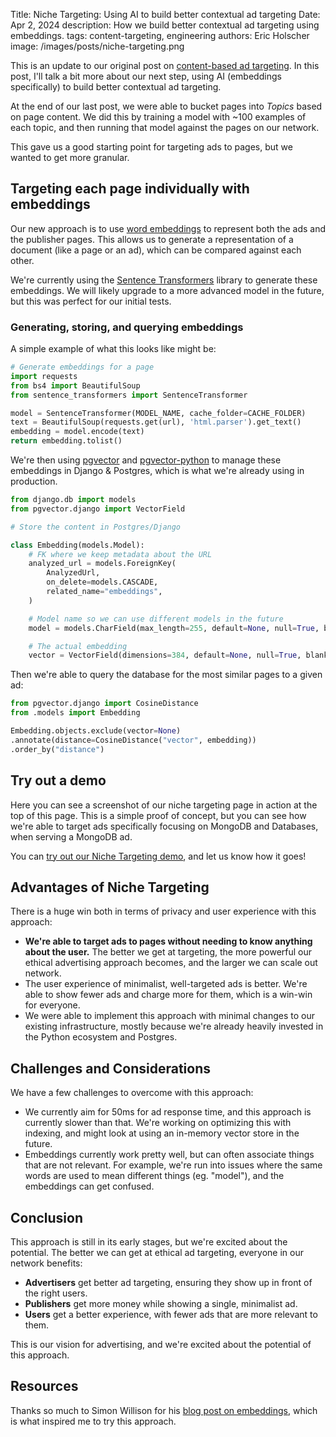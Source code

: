 Title: Niche Targeting: Using AI to build better contextual ad targeting
Date: Apr 2, 2024
description: How we build better contextual ad targeting using embeddings.
tags: content-targeting, engineering
authors: Eric Holscher
image: /images/posts/niche-targeting.png

This is an update to our original post on [content-based ad targeting](https://www.ethicalads.io/blog/2022/11/a-new-approach-to-content-based-targeting-for-advertising/).
In this post, I'll talk a bit more about our next step, using AI (embeddings specifically) to build better contextual ad targeting.

At the end of our last post,
we were able to bucket pages into _Topics_ based on page content.
We did this by training a model with ~100 examples of each topic,
and then running that model against the pages on our network.

This gave us a good starting point for targeting ads to pages,
but we wanted to get more granular.

## Targeting each page individually with embeddings

Our new approach is to use [word embeddings](https://en.wikipedia.org/wiki/Word_embedding) to represent both the ads and the publisher pages.
This allows us to generate a representation of a document (like a page or an ad),
which can be compared against each other.

We're currently using the [Sentence Transformers](https://www.sbert.net/) library to generate these embeddings.
We will likely upgrade to a more advanced model in the future,
but this was perfect for our initial tests.

### Generating, storing, and querying embeddings

A simple example of what this looks like might be:

```python
# Generate embeddings for a page
import requests
from bs4 import BeautifulSoup
from sentence_transformers import SentenceTransformer

model = SentenceTransformer(MODEL_NAME, cache_folder=CACHE_FOLDER)
text = BeautifulSoup(requests.get(url), 'html.parser').get_text()
embedding = model.encode(text)
return embedding.tolist()
```

We're then using [pgvector](https://github.com/pgvector/pgvector) and [pgvector-python](https://github.com/pgvector/pgvector-python) to manage these embeddings in Django & Postgres,
which is what we're already using in production.

```python
from django.db import models
from pgvector.django import VectorField

# Store the content in Postgres/Django

class Embedding(models.Model):
    # FK where we keep metadata about the URL
    analyzed_url = models.ForeignKey(
        AnalyzedUrl,
        on_delete=models.CASCADE,
        related_name="embeddings",
    )

    # Model name so we can use different models in the future
    model = models.CharField(max_length=255, default=None, null=True, blank=True)

    # The actual embedding
    vector = VectorField(dimensions=384, default=None, null=True, blank=True)
```

Then we're able to query the database for the most similar pages to a given ad:

```python
from pgvector.django import CosineDistance
from .models import Embedding

Embedding.objects.exclude(vector=None)
.annotate(distance=CosineDistance("vector", embedding))
.order_by("distance")
```

## Try out a demo

Here you can see a screenshot of our niche targeting page in action at the top of this page.
This is a simple proof of concept,
but you can see how we're able to target ads specifically focusing on MongoDB and Databases,
when serving a MongoDB ad.

You can [try out our Niche Targeting demo](https://www.ethicalads.io/advertisers/similar-pages/?url=https%3A%2F%2Fwww.mongodb.com%2Fatlas),
and let us know how it goes!

## Advantages of Niche Targeting

There is a huge win both in terms of privacy and user experience with this approach:

* **We're able to target ads to pages without needing to know anything about the user.** The better we get at targeting, the more powerful our ethical advertising approach becomes, and the larger we can scale out network.
* The user experience of minimalist, well-targeted ads is better. We're able to show fewer ads and charge more for them, which is a win-win for everyone.
* We were able to implement this approach with minimal changes to our existing infrastructure, mostly because we're already heavily invested in the Python ecosystem and Postgres.

## Challenges and Considerations

We have a few challenges to overcome with this approach:

* We currently aim for 50ms for ad response time, and this approach is currently slower than that. We're working on optimizing this with indexing, and might look at using an in-memory vector store in the future.
* Embeddings currently work pretty well, but can often associate things that are not relevant. For example, we're run into issues where the same words are used to mean different things (eg. "model"), and the embeddings can get confused.

## Conclusion

This approach is still in its early stages, but we're excited about the potential.
The better we can get at ethical ad targeting,
everyone in our network benefits:

* **Advertisers** get better ad targeting, ensuring they show up in front of the right users.
* **Publishers** get more money while showing a single, minimalist ad.
* **Users** get a better experience, with fewer ads that are more relevant to them.

This is our vision for advertising,
and we're excited about the potential of this approach.

## Resources

Thanks so much to Simon Willison for his [blog post on embeddings](https://simonwillison.net/2023/Oct/23/embeddings/),
which is what inspired me to try this approach.
